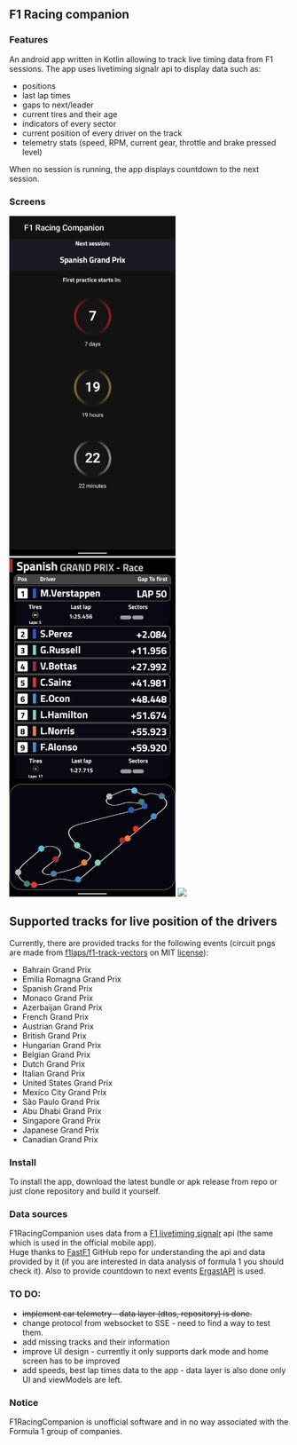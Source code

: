 ## F1 Racing companion

### Features

An android app written in Kotlin allowing to track live timing data from F1 sessions.
The app uses livetiming signalr api to display data such as:

* positions
* last lap times
* gaps to next/leader
* current tires and their age
* indicators of every sector
* current position of every driver on the track
* telemetry stats (speed, RPM, current gear, throttle and brake pressed level)

When no session is running, the app displays countdown to the next session.

### Screens
<img src="screenshots/home_screen.png" width="300"> <img src="screenshots/timing_screen.png" width="300" > <img src="screenshots/timing_screen_telemetry.png" width="600">

## Supported tracks for live position of the drivers

Currently, there are provided tracks for the following events (circuit pngs are made from [f1laps/f1-track-vectors](https://github.com/f1laps/f1-track-vectors) on MIT [license](https://github.com/f1laps/f1-track-vectors/blob/main/LICENSE)):

* Bahrain Grand Prix
* Emilia Romagna Grand Prix
* Spanish Grand Prix
* Monaco Grand Prix
* Azerbaijan Grand Prix
* French Grand Prix
* Austrian Grand Prix
* British Grand Prix
* Hungarian Grand Prix
* Belgian Grand Prix
* Dutch Grand Prix
* Italian Grand Prix
* United States Grand Prix
* Mexico City Grand Prix
* São Paulo Grand Prix
* Abu Dhabi Grand Prix
* Singapore Grand Prix
* Japanese Grand Prix
* Canadian Grand Prix

### Install

To install the app, download the latest bundle or apk release from repo or just clone repository and build it yourself.

### Data sources

F1RacingCompanion uses data from a [F1 livetiming signalr](https://livetiming.formula1.com/) api
(the same which is used in the official mobile app).   
Huge thanks to [FastF1](https://github.com/theOehrly/Fast-F1/) GitHub repo for understanding the api and data provided by it (if you are interested in data analysis of formula 1 you should check it).
Also to provide countdown to next events [ErgastAPI](http://ergast.com/mrd/) is used.


### TO DO:

* ~~implement car telemetry - data layer (dtos, repository) is done.~~
* change protocol from websocket to SSE - need to find a way to test them.
* add missing tracks and their information
* improve UI design - currently it only supports dark mode and home
  screen has to be improved
* add speeds, best lap times data to the app - data layer is also done
  only UI and viewModels are left.

### Notice

F1RacingCompanion is unofficial software and in no way associated with the Formula 1 group of companies.
